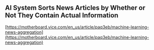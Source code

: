 ## AI System Sorts News Articles by Whether or Not They Contain Actual Information
  
  [https://motherboard.vice.com/en_us/article/paq3eb/machine-learning-news-aggregation](https://motherboard.vice.com/en_us/article/paq3eb/machine-learning-news-aggregation)